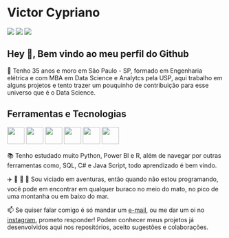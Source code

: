 
# Victor Cypriano

<div>
<a href = "https://www.instagram.com/victorcypriano/" target="_blank"><img src="https://img.shields.io/badge/-Instagram-%23E4405F?style=for-the-badge&logo=instagram&logoColor=white" target="_blank"></a>
<a href = "mailto:victortcypriano@gmail.com"><img src="https://img.shields.io/badge/Gmail-D14836?style=for-the-badge&logo=gmail&logoColor=white" target="_blank"></a>
<a href="https://www.linkedin.com/in/victorcypriano/" target="_blank"><img src="https://img.shields.io/badge/-LinkedIn-%230077B5?style=for-the-badge&logo=linkedin&logoColor=white" target="_blank"></a>   
</div>



## Hey 👋, Bem vindo ao meu perfil do Github

📰 Tenho 35 anos e moro em São Paulo - SP, formado em Engenharia elétrica e com MBA em Data Science e Analytcs pela USP, aqui trabalho em alguns projetos e tento trazer um pouquinho de contribuição para esse universo que é o Data Science.

## Ferramentas e Tecnologias

<img src="https://cdn.jsdelivr.net/gh/devicons/devicon/icons/python/python-original.svg" width="40" height="40" /> <img src="https://powerapps.microsoft.com/images/application-logos/svg/powerbi.svg" width="40" height="40" /> <img src="https://cdn.jsdelivr.net/gh/devicons/devicon/icons/rstudio/rstudio-original.svg" width="40" height="40" /> <img src="https://cdn.jsdelivr.net/gh/devicons/devicon/icons/microsoftsqlserver/microsoftsqlserver-plain.svg" width="40" height="40" /> <img src="https://cdn.jsdelivr.net/gh/devicons/devicon/icons/csharp/csharp-original.svg" width="40" height="40" /> <img src="https://cdn.jsdelivr.net/gh/devicons/devicon/icons/javascript/javascript-original.svg" width="40" height="40" />


📚 Tenho estudado muito Python, Power BI e R, além de navegar por outras ferramentas como, SQL, C# e Java Script, todo aprendizado é bem vindo.

✈️ 🌄 🚵 🤿 Sou viciado em aventuras, então quando não estou programando, você pode em encontrar em qualquer buraco no meio do mato, no pico de uma montanha ou em baixo do mar.


📫 Se quiser falar comigo é só mandar um <a href="mailto:victortcypriano@gmail.com/">e-mail</a>, ou me dar um oi no <a href="https://www.instagram.com/victorcypriano/">instagram</a>, prometo responder!
Podem conhecer meus projetos já desenvolvidos aqui nos repositórios, aceito sugestões e colaborações.



<!---
victorcypriano/victorcypriano is a ✨ special ✨ repository because its `README.md` (this file) appears on your GitHub profile.
You can click the Preview link to take a look at your changes.
--->
